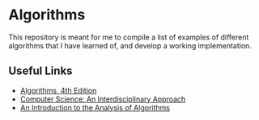 # Algorithms

This repository is meant for me to compile a list of examples of different
algorithms that I have learned of, and develop a working implementation.

## Useful Links

- [Algorithms, 4th Edition](https://algs4.cs.princeton.edu)
- [Computer Science: An Interdisciplinary Approach](https://introcs.cs.princeton.edu)
- [An Introduction to the Analysis of Algorithms](https://aofa.cs.princeton.edu)
